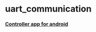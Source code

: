 # uart_communication
### [Controller app for android](https://drive.google.com/file/d/1xm58UqlrQnhqSUL2H1lBoyYgTHVY_Xh2/view?usp=sharing)
